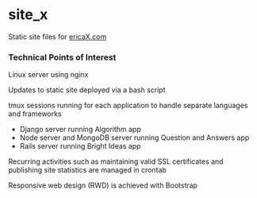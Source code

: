 # site_x

Static site files for [ericaX.com](https://ericaX.com)

### Technical Points of Interest

Linux server using nginx

Updates to static site deployed via a bash script

tmux sessions running for each application to handle separate languages and frameworks
- Django server running Algorithm app
- Node server and MongoDB server running Question and Answers app
- Rails server running Bright Ideas app

Recurring activities such as maintaining valid SSL certificates and publishing site statistics are managed in crontab

Responsive web design (RWD) is achieved with Bootstrap
